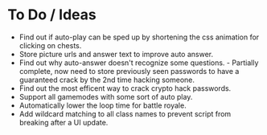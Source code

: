 # To Do / Ideas

- Find out if auto-play can be sped up by shortening the css animation for clicking on chests.
- Store picture urls and answer text to improve auto answer.
- Find out why auto-answer doesn't recognize some questions. - Partially complete, now need to store previously seen passwords to have a guaranteed crack by the 2nd time hacking someone.  
- Find out the most efficent way to crack crypto hack passwords.
- Support all gamemodes with some sort of auto play.
- Automatically lower the loop time for battle royale.
- Add wildcard matching to all class names to prevent script from breaking after a UI update.